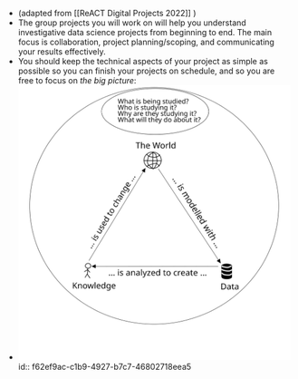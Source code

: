 - (adapted from [[ReACT Digital Projects 2022]] )
- The group projects you will work on will help you understand investigative data science projects from beginning to end. The main focus is collaboration, project planning/scoping, and communicating your results effectively.
- You should keep the technical aspects of your project as simple as possible so you can finish your projects on schedule, and so you are free to focus on _the big picture_:
- ![the-big-picture.svg](../assets/the-big-picture_1676716610349_0.svg)
  id:: f62ef9ac-c1b9-4927-b7c7-46802718eea5